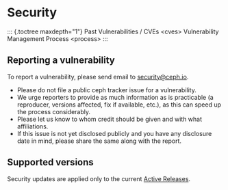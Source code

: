 # Security

::: {.toctree maxdepth="1"}
Past Vulnerabilities / CVEs \<cves\> Vulnerability Management Process
\<process\>
:::

## Reporting a vulnerability

To report a vulnerability, please send email to
[security@ceph.io](security@ceph.io).

-   Please do not file a public ceph tracker issue for a vulnerability.
-   We urge reporters to provide as much information as is practicable
    (a reproducer, versions affected, fix if available, etc.), as this
    can speed up the process considerably.
-   Please let us know to whom credit should be given and with what
    affiliations.
-   If this issue is not yet disclosed publicly and you have any
    disclosure date in mind, please share the same along with the
    report.

## Supported versions

Security updates are applied only to the current [Active
Releases](https://docs.ceph.com/en/latest/releases/#active-releases).
